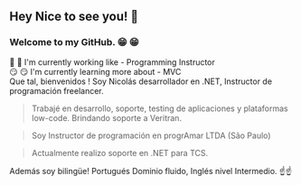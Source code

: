 
## Hey Nice to see you!  :wave:
### Welcome to my GitHub. :grin: :grin:
 :eyes: :eyes: I'm currently working like - Programming Instructor
<br>
:smirk: :smirk: I'm currently learning more about - MVC
<br>
Que tal, bienvenidos !
Soy Nicolás desarrollador en .NET, Instructor de programación freelancer.

> Trabajé en desarrollo, soporte, testing de aplicaciones y plataformas low-code. Brindando soporte a Veritran.

>Soy Instructor de programación en progrAmar LTDA (São Paulo)

>Actualmente realizo soporte en .NET para TCS.

Además soy bilingüe! Portugués Dominio fluido,  Inglés nivel Intermedio.
:point_up::point_up:





